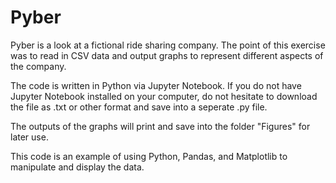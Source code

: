 # Pyber

Pyber is a look at a fictional ride sharing company. The point of this exercise was to read in CSV data and output graphs to represent different aspects of the company.

The code is written in Python via Jupyter Notebook. If you do not have Jupyter Notebook installed on your computer, do not hesitate to download the file as .txt or other format and save into a seperate .py file.

The outputs of the graphs will print and save into the folder "Figures" for later use.

This code is an example of using Python, Pandas, and Matplotlib to manipulate and display the data.

